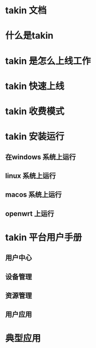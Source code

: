 # takin 文档

# 什么是takin

# takin 是怎么上线工作

# takin 快速上线

# takin 收费模式

# takin 安装运行

  ##  在windows 系统上运行
  ##  linux 系统上运行
  ##  macos 系统上运行
  ##  openwrt 上运行
  
# takin 平台用户手册
  ## 用户中心
  ## 设备管理
  ## 资源管理
  ## 用户应用

# 典型应用

